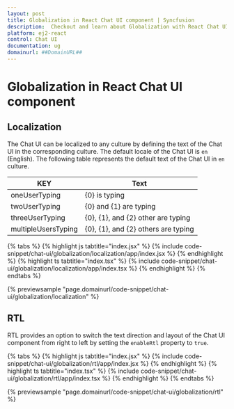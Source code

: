 ```yaml
---
layout: post
title: Globalization in React Chat UI component | Syncfusion
description:  Checkout and learn about Globalization with React Chat UI component of Syncfusion Essential JS 2 and more details.
platform: ej2-react
control: Chat UI
documentation: ug
domainurl: ##DomainURL##
---
```


# Globalization in React Chat UI component

## Localization
 
The Chat UI can be localized to any culture by defining the text of the Chat UI in the corresponding culture. The default locale of the Chat UI is `en` (English). The following table represents the default text of the Chat UI in `en` culture.

|KEY|Text|
|----|----|
|oneUserTyping|{0} is typing|
|twoUserTyping|{0} and {1} are typing|
|threeUserTyping|{0}, {1}, and {2} other are typing|
|multipleUsersTyping|{0}, {1}, and {2} others are typing|

{% tabs %}
{% highlight js tabtitle="index.jsx" %}
{% include code-snippet/chat-ui/globalization/localization/app/index.jsx %}
{% endhighlight %}
{% highlight ts tabtitle="index.tsx" %}
{% include code-snippet/chat-ui/globalization/localization/app/index.tsx %}
{% endhighlight %}
{% endtabs %}

{% previewsample "page.domainurl/code-snippet/chat-ui/globalization/localization" %}

## RTL
 
RTL provides an option to switch the text direction and layout of the Chat UI component from right to left by setting the `enableRtl` property to `true`.

{% tabs %}
{% highlight js tabtitle="index.jsx" %}
{% include code-snippet/chat-ui/globalization/rtl/app/index.jsx %}
{% endhighlight %}
{% highlight ts tabtitle="index.tsx" %}
{% include code-snippet/chat-ui/globalization/rtl/app/index.tsx %}
{% endhighlight %}
{% endtabs %}

{% previewsample "page.domainurl/code-snippet/chat-ui/globalization/rtl" %}
